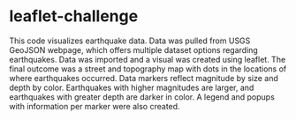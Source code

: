 # leaflet-challenge

This code visualizes earthquake data.  Data was pulled from USGS GeoJSON webpage, which offers multiple dataset options regarding earthquakes. Data was imported and a visual was created using leaflet.  The final outcome was a street and topography map with dots in the locations of where earthquakes occurred.  Data markers reflect magnitude by size and depth by color.  Earthquakes with higher magnitudes are larger, and earthquakes with greater depth are darker in color. A legend and popups with information per marker were also created.

